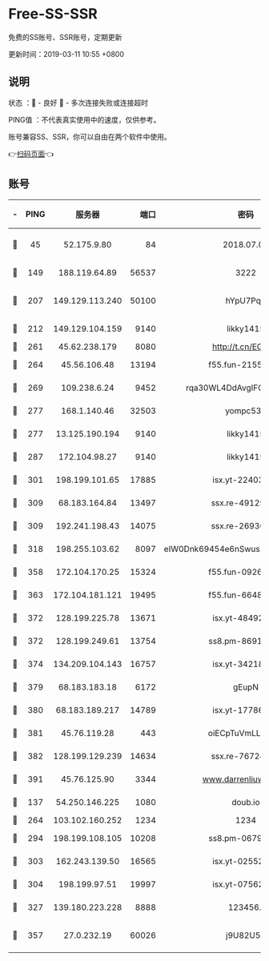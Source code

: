 # Free-SS-SSR

免费的SS账号、SSR账号，定期更新

更新时间：2019-03-11 10:55 +0800

## 说明

状态     ：🙂 - 良好 🙁 - 多次连接失败或连接超时

PING值   ：不代表真实使用中的速度，仅供参考。

账号兼容SS、SSR，你可以自由在两个软件中使用。

👉[扫码页面](https://liesauer.github.io/Free-SS-SSR/)👈

## 账号

|-|PING|服务器|端口|密码|加密方式|区域|
|:----:|:----:|:-----:|-----:|:----:|:----:|:----:|
|🙂|45|52.175.9.80|84|2018.07.07|chacha20-ietf-poly1305|HK|
|🙂|149|188.119.64.89|56537|3222|aes-256-cfb|RU|
|🙂|207|149.129.113.240|50100|hYpU7PqP|chacha20-ietf-poly1305|CN|
|🙂|212|149.129.104.159|9140|likky1415|aes-256-cfb|HK|
|🙂|261|45.62.238.179|8080|http://t.cn/EGJIyrl|rc4-md5|CA|
|🙂|264|45.56.106.48|13194|f55.fun-21559299|aes-256-cfb|US|
|🙂|269|109.238.6.24|9452|rqa30WL4DdAvgIFG6Fs3znzTa|aes-256-cfb|FR|
|🙂|277|168.1.140.46|32503|yompc535|aes-256-cfb|AU|
|🙂|277|13.125.190.194|9140|likky1415|aes-256-cfb|KR|
|🙂|287|172.104.98.27|9140|likky1415|aes-256-cfb|JP|
|🙂|301|198.199.101.65|17885|isx.yt-22403109|aes-256-cfb|US|
|🙂|309|68.183.164.84|13497|ssx.re-49129842|aes-256-cfb|US|
|🙂|309|192.241.198.43|14075|ssx.re-26936480|aes-256-cfb|US|
|🙂|318|198.255.103.62|8097|eIW0Dnk69454e6nSwuspv9DmS201tQ0D|aes-256-cfb|US|
|🙂|358|172.104.170.25|15324|f55.fun-09264228|aes-256-cfb|SG|
|🙂|363|172.104.181.121|19495|f55.fun-66483220|aes-256-cfb|SG|
|🙂|372|128.199.225.78|13671|isx.yt-48492968|aes-256-cfb|SG|
|🙂|372|128.199.249.61|13754|ss8.pm-86915171|aes-256-cfb|SG|
|🙂|374|134.209.104.143|16757|isx.yt-34218866|aes-256-cfb|SG|
|🙂|379|68.183.183.18|6172|gEupN|aes-256-cfb|SG|
|🙂|380|68.183.189.217|14789|isx.yt-17786111|aes-256-cfb|SG|
|🙂|381|45.76.119.28|443|oiECpTuVmLLxk4Ts|aes-256-cfb|AU|
|🙂|382|128.199.129.239|14634|ssx.re-76724350|aes-256-cfb|SG|
|🙂|391|45.76.125.90|3344|www.darrenliuwei.com|aes-256-cfb|AU|
|🙂|137|54.250.146.225|1080|doub.io|aes-256-cfb|JP|
|🙂|264|103.102.160.252|1234|1234|rc4-md5|JP|
|🙂|294|198.199.108.105|10208|ss8.pm-06792208|aes-256-cfb|US|
|🙂|303|162.243.139.50|16565|isx.yt-02552348|aes-256-cfb|US|
|🙂|304|198.199.97.51|19997|isx.yt-07562084|aes-256-cfb|US|
|🙂|327|139.180.223.228|8888|123456..|aes-256-cfb|JP|
|🙂|357|27.0.232.19|60026|j9U82U53|xchacha20-ietf-poly1305|HK|
